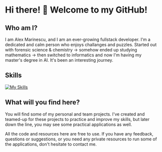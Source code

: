 # Hi there! 👋 Welcome to my GitHub!

## Who am I?

I am Alex Marinescu, and I am an ever-growing fullstack developer. I'm a dedicated and calm person who enjoys challanges and puzzles.
Started out with forensic science & chemistry -> somehow ended up studying mathematics -> then switched to informatics and now I'm having my master's degree in AI. 
It's been an interesting journey.

## Skills
[![My Skills](https://skillicons.dev/icons?i=angular,react,vite,css,html,js,ts,cs,dotnet,py,tensorflow,postman,docker,postgres,mysql,mongodb&theme=dark)](https://skillicons.dev)

## What will you find here?

You will find some of my personal and team projects. I've created and teamed-up for these projects to practice and improve my skills, but later
down the line, you may see some practical applications as well.

All the code and resources here are free to use. If you have any feedback, questions or suggestions, or you need any private resources to run some
of the applications, don't hesitate to contact me.


